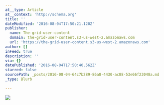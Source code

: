 ```yaml
---
at__type: Article
at__context: 'http://schema.org'
title: ''
dateModified: '2016-08-04T17:50:21.120Z'
publisher:
  name: The-grid-user-content
  domain: the-grid-user-content.s3-us-west-2.amazonaws.com
  url: 'https://the-grid-user-content.s3-us-west-2.amazonaws.com'
author: []
inFeed: true
description: ''
via: {}
datePublished: '2016-08-04T17:50:40.562Z'
starred: false
sourcePath: _posts/2016-08-04-64c7b289-86a8-4430-ac88-53e66f23048a.md
_type: Blurb

---
```

![](https://the-grid-user-content.s3-us-west-2.amazonaws.com/a7c89e12-b878-4918-baed-cbeb1a95151f.jpg)